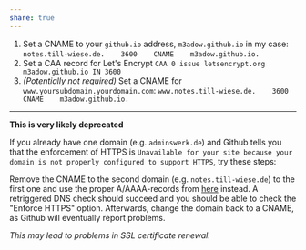 ```yaml
---
share: true
---
```


1. Set a CNAME to your `github.io` address, `m3adow.github.io` in my case: `notes.till-wiese.de.    3600    CNAME    m3adow.github.io.`
2. Set a CAA record for Let's Encrypt `CAA 0 issue letsencrypt.org m3adow.github.io IN 3600`
3. *(Potentially not required)* Set a CNAME for `www.yoursubdomain.yourdomain.com`: `www.notes.till-wiese.de.    3600    CNAME    m3adow.github.io.`

---

**This is very likely deprecated**

If you already have one domain (e.g. `adminswerk.de`) and Github tells you that the enforcement of HTTPS is `Unavailable for your site because your domain is not properly configured to support HTTPS`, try these steps:

Remove the CNAME to the second domain (e.g. `notes.till-wiese.de`) to the first one and use the proper A/AAAA-records from [here](https://docs.github.com/en/pages/configuring-a-custom-domain-for-your-github-pages-site/managing-a-custom-domain-for-your-github-pages-site#configuring-an-apex-domain) instead. A retriggered DNS check should succeed and you should be able to check the "Enforce HTTPS" option. Afterwards, change the domain back to a CNAME, as Github will eventually report problems.

*This may lead to problems in SSL certificate renewal.*
